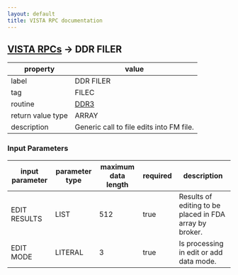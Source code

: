 ```yaml
---
layout: default
title: VISTA RPC documentation
---
```




## [VISTA RPCs](TableOfContent.md) &#8594; DDR FILER 

 property | value 
--- | --- 
 label | DDR FILER
 tag | FILEC
 routine | [DDR3](http://code.osehra.org/dox/Routine_DDR3_source.html)
 return value type | ARRAY
 description | Generic call to file edits into FM file.

### Input Parameters

| input parameter | parameter type | maximum data length | required | description | 
| --- | --- | --- | --- | --- | 
| EDIT RESULTS | LIST | 512 | true | Results of editing to be placed in FDA array by broker. | 
| EDIT MODE | LITERAL | 3 | true | Is processing in edit or add data mode. | 